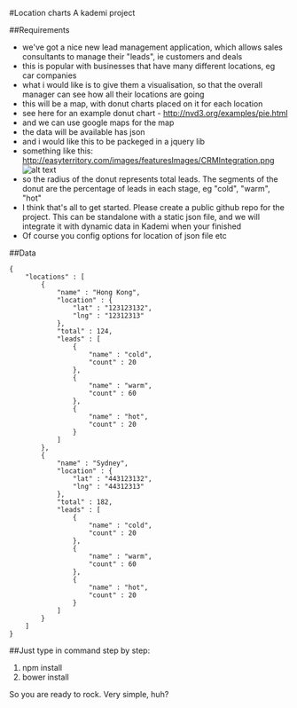 #Location charts
A kademi project


##Requirements
  - we've got a nice new lead management application, which allows sales consultants to manage their "leads", ie customers and deals
  - this is popular with businesses that have many different locations, eg car companies
  - what i would like is to give them a visualisation, so that the overall manager can see how all their locations are going
  - this will be a map, with donut charts placed on it for each location
  - see here for an example donut chart - http://nvd3.org/examples/pie.html
  - and we can use google maps for the map
  - the data will be available has json
  - and i would like this to be packeged in a jquery lib
  - something like this: http://easyterritory.com/images/featuresImages/CRMIntegration.png
  ![alt text](http://easyterritory.com/images/featuresImages/CRMIntegration.png "Something like this")
  - so the radius of the donut represents total leads. The segments of the donut are the percentage of leads in each stage, eg "cold", "warm", "hot"
  - I think that's all to get started. Please create a public github repo for the project. This can be standalone with a static json file, and we will integrate it with dynamic data in Kademi when your finished
  - Of course you config options for location of json file etc

##Data
```
{
    "locations" : [
        {
            "name" : "Hong Kong",
            "location" : {
                "lat" : "123123132",
                "lng" : "12312313"
            },
            "total" : 124,
            "leads" : [
                {
                    "name" : "cold",
                    "count" : 20
                },
                {
                    "name" : "warm",
                    "count" : 60
                },
                {
                    "name" : "hot",
                    "count" : 20
                }
            ]
        },
        {
            "name" : "Sydney",
            "location" : {
                "lat" : "443123132",
                "lng" : "44312313"
            },
            "total" : 182,
            "leads" : [
                {
                    "name" : "cold",
                    "count" : 20
                },
                {
                    "name" : "warm",
                    "count" : 60
                },
                {
                    "name" : "hot",
                    "count" : 20
                }
            ]
        }
    ]
}
```

##Just type in command step by step:
1. npm install
2. bower install

So you are ready to rock. Very simple, huh?
